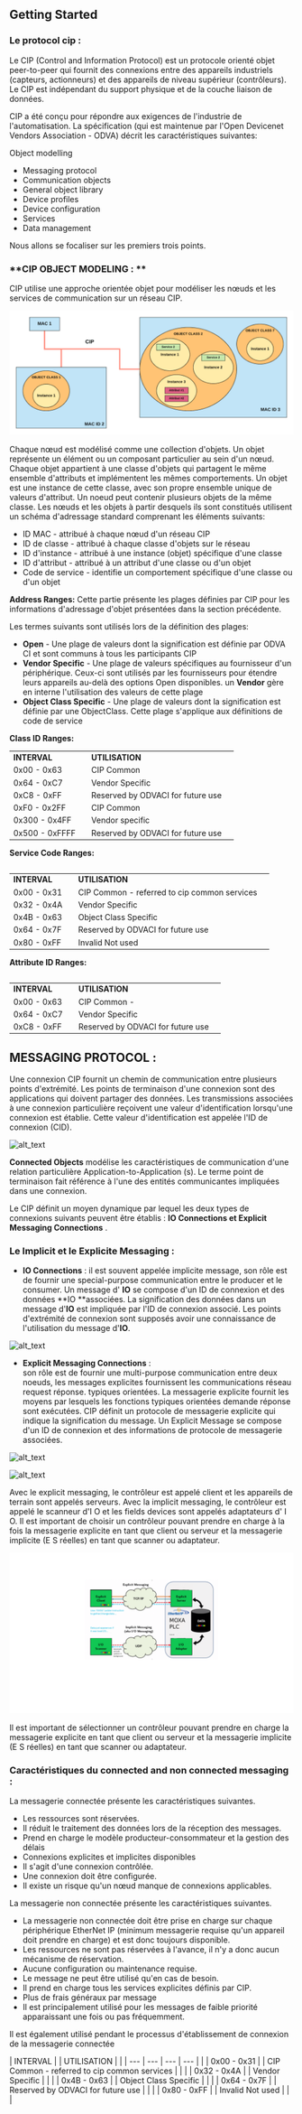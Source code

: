 
## Getting Started


### Le protocol cip :


Le CIP (Control and Information Protocol) est un protocole orienté objet peer-to-peer qui fournit des connexions entre des appareils industriels (capteurs, actionneurs) et des appareils de niveau supérieur (contrôleurs). Le CIP est indépendant du support physique et de la couche liaison de données.

CIP a été conçu pour répondre aux exigences de l'industrie de l'automatisation. La spécification (qui est maintenue par l'Open Devicenet Vendors Association - ODVA) décrit les caractéristiques suivantes: 
 
Object modelling



*   Messaging protocol
*   Communication objects
*   General object library
*   Device profiles
*   Device configuration
*   Services
*   Data management

Nous allons se focaliser sur les premiers trois points.

### **CIP OBJECT MODELING : **

CIP utilise une approche orientée objet pour modéliser les nœuds et les services de communication sur un réseau CIP. 


![alt_text](pages/uploads/images/Domain_Object_Modeling.png "Domain Object Modeling")


Chaque nœud est modélisé comme une collection d'objets. Un objet représente un élément ou un composant particulier au sein d'un nœud. Chaque objet appartient à une classe d'objets qui partagent le même ensemble d'attributs et implémentent les mêmes comportements. Un objet est une instance de cette classe, avec son propre ensemble unique de valeurs d'attribut. Un noeud peut contenir plusieurs objets de la même classe. Les nœuds et les objets à partir desquels ils sont constitués utilisent un schéma d'adressage standard comprenant les éléments suivants:



*   ID MAC - attribué à chaque nœud d'un réseau CIP
*   ID de classe - attribué à chaque classe d'objets sur le réseau
*   ID d'instance - attribué à une instance (objet) spécifique d'une classe
*   ID d'attribut - attribué à un attribut d'une classe ou d'un objet
*   Code de service - identifie un comportement spécifique d'une classe ou d'un objet

**Address Ranges:** 
Cette partie présente les plages définies par CIP pour les informations d'adressage d'objet présentées dans la section précédente.  
 
Les termes suivants sont utilisés lors de la définition des plages: 



*   **Open** - Une plage de valeurs dont la signification est définie par ODVA  CI et sont communs à tous les participants CIP 
*    **Vendor Specific** - Une plage de valeurs spécifiques au fournisseur d'un périphérique. Ceux-ci sont utilisés par les fournisseurs pour étendre leurs appareils au-delà des options Open disponibles. un **Vendor** gère en interne l'utilisation des valeurs de cette plage 
*   **Object Class Specific** - Une plage de valeurs dont la signification est définie par une ObjectClass. Cette plage s'applique aux définitions de code de service

**Class ID Ranges:**
<table>
  <tr>
   <td><strong>INTERVAL<strong>
   <td>
   <td><strong>UTILISATION<strong>
   <td>
  <tr>
  <tr>
   <td>0x00 - 0x63
   <td>
   <td>CIP Common
   <td>
  <tr>
  <tr>
   <td>0x64 - 0xC7
   <td>
   <td>Vendor Specific
   <td>
  <tr>
  <tr>
   <td>0xC8 - 0xFF
   <td>
   <td>Reserved by ODVACI for future use
   <td>
  <tr>
  <tr>
   <td>0xF0 - 0x2FF
   <td>
   <td>CIP Common
   <td>
  <tr>
  <tr>
   <td>0x300 - 0x4FF
   <td>
   <td>Vendor specific
   <td>
  <tr>
  <tr>
   <td>0x500 - 0xFFFF
   <td>
   <td>Reserved by ODVACI for future use
   <td>
  <tr>
<table>


**Service Code Ranges:**
<table>
  <tr>
   <td><strong>INTERVAL<strong>
   <td>
   <td><strong>UTILISATION<strong>
   <td>
  <tr>
  <tr>
   <td>0x00 - 0x31
   <td>
   <td>CIP Common - referred to cip common services
   <td>
  <tr>
  <tr>
   <td>0x32 - 0x4A
   <td>
   <td>Vendor Specific
   <td>
  <tr>
  <tr>
   <td>0x4B - 0x63
   <td>
   <td>Object Class Specific
   <td>
  <tr>
  <tr>
   <td>0x64 - 0x7F
   <td>
   <td>Reserved by ODVACI for future use
   <td>
  <tr>
  <tr>
   <td>0x80 - 0xFF
   <td>
   <td>Invalid  Not used
   <td>
  <tr>
<table>


**Attribute ID Ranges:**
<table>
  <tr>
   <td><strong>INTERVAL<strong>
   <td>
   <td><strong>UTILISATION<strong>
   <td>
  <tr>
  <tr>
   <td>0x00 - 0x63
   <td>
   <td>CIP Common - 
   <td>
  <tr>
  <tr>
   <td>0x64 - 0xC7
   <td>
   <td>Vendor Specific
   <td>
  <tr>
  <tr>
   <td>0xC8 - 0xFF
   <td>
   <td>Reserved by ODVACI for future use
   <td>
  <tr>
<table>


## **MESSAGING PROTOCOL :**

Une connexion CIP fournit un chemin de communication entre plusieurs points d'extrémité. Les points de terminaison d'une connexion sont des applications qui doivent partager des données. Les transmissions associées à une connexion particulière reçoivent une valeur d'identification lorsqu'une connexion est établie. Cette valeur d'identification est appelée l'ID de connexion (CID). 

![alt_text](pages/uploads/imagesmessagingProtocol.png "Messaging Protocol")
 
**Connected Objects** modélise les caractéristiques de communication d'une relation particulière Application-to-Application (s). Le terme point de terminaison fait référence à l'une des entités communicantes impliquées dans une connexion.  
 
Le CIP définit un moyen dynamique par lequel les deux types de connexions suivants peuvent être établis : **IO Connections et Explicit Messaging Connections** .


### Le Implicit et le Explicite Messaging :



*   **IO Connections** : il est souvent appelée implicite message, son rôle est de fournir une special-purpose communication entre le producer et le consumer. 
Un message d' **IO** se compose d'un ID de connexion et des données **IO **associées. La signification des données dans un message d'**IO** est impliquée par l'ID de connexion associé. Les points d'extrémité de connexion sont supposés avoir une connaissance de l'utilisation du message d'**IO**. 



![alt_text](pages/uploadsimages/IOConnection.png "IOConnection")

*   **Explicit Messaging Connections** :  
son rôle est de fournir une multi-purpose communication entre deux noeuds, les messages explicites fournissent les communications réseau request  réponse. typiques orientées. 
La messagerie explicite fournit les moyens par lesquels les fonctions typiques orientées demande  réponse sont exécutées. 
 CIP définit un protocole de messagerie explicite qui indique la signification du message. 
 Un Explicit Message se compose d'un ID de connexion et des informations de protocole de messagerie associées. 


![alt_text](pages/uploads/imagesexpclicitConnection.png "Explicit Connection")
 


![alt_text](pages/uploads/imagesexplicitVSimplicitTable.png "explicit VS implicit")

Avec le explicit messaging, le contrôleur est appelé client et les appareils de terrain sont appelés serveurs. Avec la implicit messaging, le contrôleur est appelé le scanneur d'I  O et les fields devices sont appelés adaptateurs d' I O. 
Il est important de choisir un contrôleur pouvant prendre en charge à la fois  la messagerie explicite en tant que client ou serveur et la messagerie implicite (E  S réelles) en tant que scanner ou adaptateur. 


![alt_text](pages/uploads/images/explicitVSimplicitDiagram.png "explicit VS implicit")

Il est important de sélectionner un contrôleur pouvant prendre en charge la messagerie explicite en tant que client ou serveur et la messagerie implicite (E  S réelles) en tant que scanner ou adaptateur. 



### Caractéristiques du connected and non connected messaging :

La messagerie connectée présente les caractéristiques suivantes.



*   Les ressources sont réservées.
*    Il réduit le traitement des données lors de la réception des messages.
*   Prend en charge le modèle producteur-consommateur et la gestion des délais
*   Connexions explicites et implicites disponibles
*    Il s'agit d'une connexion contrôlée.
*   Une connexion doit être configurée.
*   Il existe un risque qu'un nœud manque de connexions applicables.

La messagerie non connectée présente les caractéristiques suivantes.



*   La messagerie non connectée doit être prise en charge sur chaque périphérique EtherNet  IP (minimum messagerie requise qu'un appareil doit prendre en charge) et est donc toujours disponible.
*    Les ressources ne sont pas réservées à l'avance, il n'y a donc aucun mécanisme de réservation.
*    Aucune configuration ou maintenance requise.
*   Le message ne peut être utilisé qu'en cas de besoin.
*    Il prend en charge tous les services explicites définis par CIP.
*   Plus de frais généraux par message
*   Il est principalement utilisé pour les messages de faible priorité apparaissant une fois ou pas fréquemment.

 Il est également utilisé pendant le processus d'établissement de connexion de la messagerie connectée 

| INTERVAL
    | 
    | UTILISATION
    | 
   |
| --- | --- | --- | --- |
| 
| 0x00 - 0x31
    | 
    | CIP Common - referred to cip common services
    | 
   |
| 
| 0x32 - 0x4A
    | 
    | Vendor Specific
    | 
   |
| 
| 0x4B - 0x63
    | 
    | Object Class Specific
    | 
   |
| 
| 0x64 - 0x7F
    | 
    | Reserved by ODVACI for future use
    | 
   |
| 
| 0x80 - 0xFF
    | 
    | Invalid  Not used
    | 
   |
| 